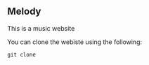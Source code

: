 ## Melody 
This is a music website 

You can clone the webiste using the following:

```
git clone

```

 